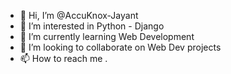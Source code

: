 - 👋 Hi, I’m @AccuKnox-Jayant
- 👀 I’m interested in Python - Django
- 🌱 I’m currently learning Web Development
- 💞️ I’m looking to collaborate on Web Dev projects
- 📫 How to reach me .

<!---
AccuKnox-Jayant/AccuKnox-Jayant is a ✨ special ✨ repository because its `README.md` (this file) appears on your GitHub profile.
You can click the Preview link to take a look at your changes.
--->
